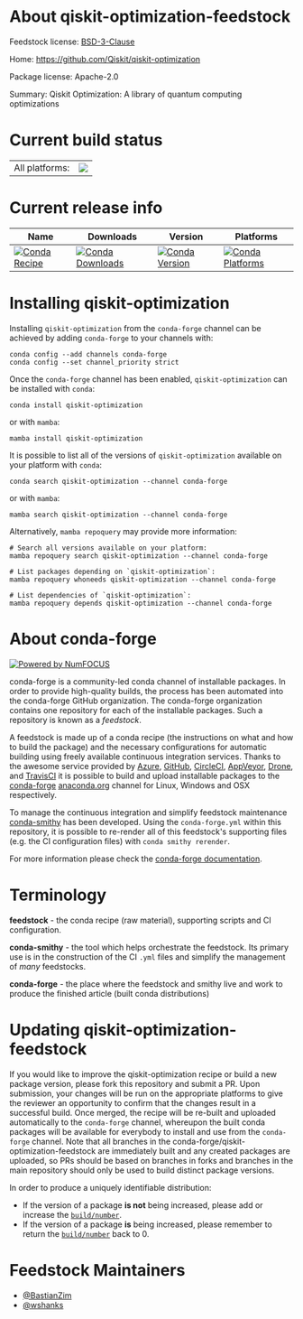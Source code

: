 About qiskit-optimization-feedstock
===================================

Feedstock license: [BSD-3-Clause](https://github.com/conda-forge/qiskit-optimization-feedstock/blob/main/LICENSE.txt)

Home: https://github.com/Qiskit/qiskit-optimization

Package license: Apache-2.0

Summary: Qiskit Optimization: A library of quantum computing optimizations

Current build status
====================


<table><tr><td>All platforms:</td>
    <td>
      <a href="https://dev.azure.com/conda-forge/feedstock-builds/_build/latest?definitionId=15815&branchName=main">
        <img src="https://dev.azure.com/conda-forge/feedstock-builds/_apis/build/status/qiskit-optimization-feedstock?branchName=main">
      </a>
    </td>
  </tr>
</table>

Current release info
====================

| Name | Downloads | Version | Platforms |
| --- | --- | --- | --- |
| [![Conda Recipe](https://img.shields.io/badge/recipe-qiskit--optimization-green.svg)](https://anaconda.org/conda-forge/qiskit-optimization) | [![Conda Downloads](https://img.shields.io/conda/dn/conda-forge/qiskit-optimization.svg)](https://anaconda.org/conda-forge/qiskit-optimization) | [![Conda Version](https://img.shields.io/conda/vn/conda-forge/qiskit-optimization.svg)](https://anaconda.org/conda-forge/qiskit-optimization) | [![Conda Platforms](https://img.shields.io/conda/pn/conda-forge/qiskit-optimization.svg)](https://anaconda.org/conda-forge/qiskit-optimization) |

Installing qiskit-optimization
==============================

Installing `qiskit-optimization` from the `conda-forge` channel can be achieved by adding `conda-forge` to your channels with:

```
conda config --add channels conda-forge
conda config --set channel_priority strict
```

Once the `conda-forge` channel has been enabled, `qiskit-optimization` can be installed with `conda`:

```
conda install qiskit-optimization
```

or with `mamba`:

```
mamba install qiskit-optimization
```

It is possible to list all of the versions of `qiskit-optimization` available on your platform with `conda`:

```
conda search qiskit-optimization --channel conda-forge
```

or with `mamba`:

```
mamba search qiskit-optimization --channel conda-forge
```

Alternatively, `mamba repoquery` may provide more information:

```
# Search all versions available on your platform:
mamba repoquery search qiskit-optimization --channel conda-forge

# List packages depending on `qiskit-optimization`:
mamba repoquery whoneeds qiskit-optimization --channel conda-forge

# List dependencies of `qiskit-optimization`:
mamba repoquery depends qiskit-optimization --channel conda-forge
```


About conda-forge
=================

[![Powered by
NumFOCUS](https://img.shields.io/badge/powered%20by-NumFOCUS-orange.svg?style=flat&colorA=E1523D&colorB=007D8A)](https://numfocus.org)

conda-forge is a community-led conda channel of installable packages.
In order to provide high-quality builds, the process has been automated into the
conda-forge GitHub organization. The conda-forge organization contains one repository
for each of the installable packages. Such a repository is known as a *feedstock*.

A feedstock is made up of a conda recipe (the instructions on what and how to build
the package) and the necessary configurations for automatic building using freely
available continuous integration services. Thanks to the awesome service provided by
[Azure](https://azure.microsoft.com/en-us/services/devops/), [GitHub](https://github.com/),
[CircleCI](https://circleci.com/), [AppVeyor](https://www.appveyor.com/),
[Drone](https://cloud.drone.io/welcome), and [TravisCI](https://travis-ci.com/)
it is possible to build and upload installable packages to the
[conda-forge](https://anaconda.org/conda-forge) [anaconda.org](https://anaconda.org/)
channel for Linux, Windows and OSX respectively.

To manage the continuous integration and simplify feedstock maintenance
[conda-smithy](https://github.com/conda-forge/conda-smithy) has been developed.
Using the ``conda-forge.yml`` within this repository, it is possible to re-render all of
this feedstock's supporting files (e.g. the CI configuration files) with ``conda smithy rerender``.

For more information please check the [conda-forge documentation](https://conda-forge.org/docs/).

Terminology
===========

**feedstock** - the conda recipe (raw material), supporting scripts and CI configuration.

**conda-smithy** - the tool which helps orchestrate the feedstock.
                   Its primary use is in the construction of the CI ``.yml`` files
                   and simplify the management of *many* feedstocks.

**conda-forge** - the place where the feedstock and smithy live and work to
                  produce the finished article (built conda distributions)


Updating qiskit-optimization-feedstock
======================================

If you would like to improve the qiskit-optimization recipe or build a new
package version, please fork this repository and submit a PR. Upon submission,
your changes will be run on the appropriate platforms to give the reviewer an
opportunity to confirm that the changes result in a successful build. Once
merged, the recipe will be re-built and uploaded automatically to the
`conda-forge` channel, whereupon the built conda packages will be available for
everybody to install and use from the `conda-forge` channel.
Note that all branches in the conda-forge/qiskit-optimization-feedstock are
immediately built and any created packages are uploaded, so PRs should be based
on branches in forks and branches in the main repository should only be used to
build distinct package versions.

In order to produce a uniquely identifiable distribution:
 * If the version of a package **is not** being increased, please add or increase
   the [``build/number``](https://docs.conda.io/projects/conda-build/en/latest/resources/define-metadata.html#build-number-and-string).
 * If the version of a package **is** being increased, please remember to return
   the [``build/number``](https://docs.conda.io/projects/conda-build/en/latest/resources/define-metadata.html#build-number-and-string)
   back to 0.

Feedstock Maintainers
=====================

* [@BastianZim](https://github.com/BastianZim/)
* [@wshanks](https://github.com/wshanks/)

